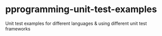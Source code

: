 # pprogramming-unit-test-examples
Unit test examples for different languages &amp; using different unit test frameworks
